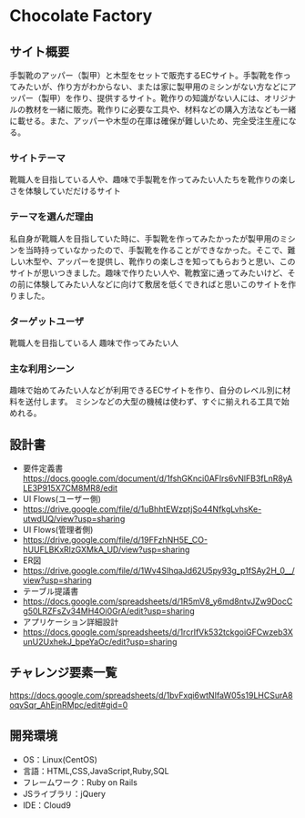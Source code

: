 # Chocolate Factory

## サイト概要
手製靴のアッパー（製甲）と木型をセットで販売するECサイト。手製靴を作ってみたいが、作り方がわからない、または家に製甲用のミシンがない方などにアッパー（製甲）を作り、提供するサイト。靴作りの知識がない人には、オリジナルの教材を一緒に販売。靴作りに必要な工具や、材料などの購入方法なども一緒に載せる。また、アッパーや木型の在庫は確保が難しいため、完全受注生産になる。

### サイトテーマ
靴職人を目指している人や、趣味で手製靴を作ってみたい人たちを靴作りの楽しさを体験していだだけるサイト

### テーマを選んだ理由
私自身が靴職人を目指していた時に、手製靴を作ってみたかったが製甲用のミシンを当時持っていなかったので、手製靴を作ることができなかった。そこで、難しい木型や、アッパーを提供し、靴作りの楽しさを知ってもらおうと思い、このサイトが思いつきました。趣味で作りたい人や、靴教室に通ってみたいけど、その前に体験してみたい人などに向けて敷居を低くできればと思いこのサイトを作りました。

### ターゲットユーザ
靴職人を目指している人
趣味で作ってみたい人

### 主な利用シーン
趣味で始めてみたい人などが利用できるECサイトを作り、自分のレベル別に材料を送付します。
ミシンなどの大型の機械は使わず、すぐに揃えれる工具で始めれる。

## 設計書
- 要件定義書
https://docs.google.com/document/d/1fshGKnci0AFlrs6vNlFB3fLnR8yALE3P915X7CM8MR8/edit
- UI Flows(ユーザー側)
- https://drive.google.com/file/d/1uBhhtEWzptjSo44NfkgLvhsKe-utwdUQ/view?usp=sharing
- UI Flows(管理者側)
- https://drive.google.com/file/d/19FFzhNH5E_CO-hUUFLBKxRlzGXMkA_UD/view?usp=sharing
- ER図
- https://drive.google.com/file/d/1Wv4SIhqaJd62U5py93g_p1fSAy2H_0__/view?usp=sharing
- テーブル提議書
- https://docs.google.com/spreadsheets/d/1R5mV8_y6md8ntvJZw9DocCg50LRZFsZv34MH4Oi0GrA/edit?usp=sharing
- アプリケーション詳細設計
- https://docs.google.com/spreadsheets/d/1rcrIfVk532tckgoiGFCwzeb3XunU2UxhekJ_bpeYaOc/edit?usp=sharing

## チャレンジ要素一覧
https://docs.google.com/spreadsheets/d/1bvFxqi6wtNIfaW05s19LHCSurA8oqvSqr_AhEjnRMpc/edit#gid=0

## 開発環境
- OS：Linux(CentOS)
- 言語：HTML,CSS,JavaScript,Ruby,SQL
- フレームワーク：Ruby on Rails
- JSライブラリ：jQuery
- IDE：Cloud9
